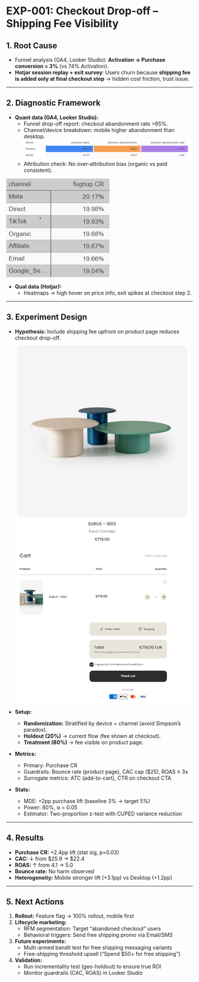# EXP-001: Checkout Drop-off – Shipping Fee Visibility

## 1. Root Cause
- Funnel analysis (GA4, Looker Studio): **Activation → Purchase conversion = 3%** (vs 74% Activation).  
- **Hotjar session replay + exit survey**: Users churn because **shipping fee is added only at final checkout step** → hidden cost friction, trust issue.

---

## 2. Diagnostic Framework
- **Quant data (GA4, Looker Studio):**
  - Funnel drop-off report: checkout abandonment rate >65%.  
  - Channel/device breakdown: mobile higher abandonment than desktop.  
![Eurus-Concept---Growth-Funnel-Optimization-Project](checkout_abondonments_rate.png)
  - Attribution check: No over-attribution bias (organic vs paid consistent).

![Eurus-Concept---Growth-Funnel-Optimization-Project](attribition_chart.png)

- **Qual data (Hotjar):**
  - Heatmaps → high hover on price info, exit spikes at checkout step 2.  

---

## 3. Experiment Design
- **Hypothesis:** Include shipping fee upfront on product page reduces checkout drop-off.
  ![Eurus-Concept---Growth-Funnel-Optimization-Project](LP_fee.png) ![Eurus-Concept---Growth-Funnel-Optimization-Project](checkout_fee.png)
  
- **Setup:**  
  - **Randomization:** Stratified by device + channel (avoid Simpson’s paradox).  
  - **Holdout (20%)** → current flow (fee shown at checkout).  
  - **Treatment (80%)** → fee visible on product page.  
- **Metrics:**  
  - Primary: Purchase CR  
  - Guardrails: Bounce rate (product page), CAC cap ($25), ROAS ≥ 3x  
  - Surrogate metrics: ATC (add-to-cart), CTR on checkout CTA  
- **Stats:**  
  - MDE: +2pp purchase lift (baseline 3% → target 5%)  
  - Power: 80%, α = 0.05  
  - Estimator: Two-proportion z-test with CUPED variance reduction  

---

## 4. Results
- **Purchase CR:** +2.4pp lift (stat sig, p=0.03)  
- **CAC:** ↓ from $25.9 → $22.4  
- **ROAS:** ↑ from 4.1 → 5.0  
- **Bounce rate:** No harm observed  
- **Heterogeneity:** Mobile stronger lift (+3.1pp) vs Desktop (+1.2pp)  

---

## 5. Next Actions
1. **Rollout:** Feature flag → 100% rollout, mobile first  
2. **Lifecycle marketing:**  
   - RFM segmentation: Target “abandoned checkout” users  
   - Behavioral triggers: Send free shipping promo via Email/SMS  
3. **Future experiments:**  
   - Multi-armed bandit test for free shipping messaging variants  
   - Free-shipping threshold upsell (“Spend $50+ for free shipping”)  
4. **Validation:**  
   - Run incrementality test (geo-holdout) to ensure true ROI  
   - Monitor guardrails (CAC, ROAS) in Looker Studio  
